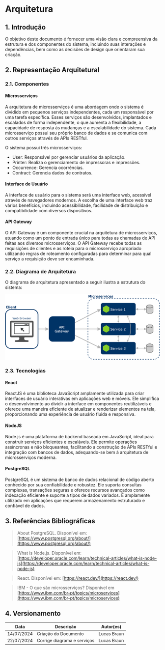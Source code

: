 # Arquitetura

## 1. Introdução

O objetivo deste documento é fornecer uma visão clara e compreensiva da estrutura e dos componentes do sistema, incluindo suas interações e dependências, bem como as decisões de design que orientaram sua criação.

## 2. Representação Arquitetural

### 2.1. Componentes

#### Microsserviços

A arquitetura de microsserviços é uma abordagem onde o sistema é dividido em pequenos serviços independentes, cada um responsável por uma tarefa específica. Esses serviços são desenvolvidos, implantados e escalados de forma independente, o que aumenta a flexibilidade, a capacidade de resposta às mudanças e a escalabilidade do sistema. Cada microsserviço possui seu próprio banco de dados e se comunica com outros serviços através de APIs RESTful.

O sistema possui três microsserviços:

- User: Responsável por gerenciar usuários da aplicação.
- Printer: Realiza o gerenciamento de impressoras e impressões.
- Occurrence: Gerencia ocorrências.
- Contract: Gerencia dados de contratos.

#### Interface de Usuário

A interface de usuário para o sistema será uma interface web, acessível através de navegadores modernos. A escolha de uma interface web traz vários benefícios, incluindo acessibilidade, facilidade de distribuição e compatibilidade com diversos dispositivos.

#### API Gateway

O API Gateway é um componente crucial na arquitetura de microsserviços, atuando como um ponto de entrada único para todas as chamadas de API feitas aos diversos microsserviços. O API Gateway recebe todas as requisições de clientes e as roteia para o microsserviço apropriado utilizando regras de roteamento configuradas para determinar para qual serviço a requisição deve ser encaminhada.

### 2.2. Diagrama de Arquitetura

O diagrama de arquitetura apresentado a seguir ilustra a estrutura do sistema:

![Diagram de Arquitetura](../assets/diagramas/arquitetura.png)

### 2.3. Tecnologias

#### React

ReactJS é uma biblioteca JavaScript amplamente utilizada para criar interfaces de usuário interativas em aplicações web e móveis. Ele simplifica o desenvolvimento ao dividir a interface em componentes reutilizáveis e oferece uma maneira eficiente de atualizar e renderizar elementos na tela, proporcionando uma experiência de usuário fluida e responsiva.

#### NodeJS

Node.js é uma plataforma de backend baseada em JavaScript, ideal para construir serviços eficientes e escaláveis. Ele permite operações assíncronas e não bloqueantes, facilitando a construção de APIs RESTful e integração com bancos de dados, adequando-se bem à arquitetura de microsserviços moderna.

#### PostgreSQL

PostgreSQL é um sistema de banco de dados relacional de código aberto conhecido por sua confiabilidade e robustez. Ele suporta consultas complexas, transações seguras e oferece recursos avançados como indexação eficiente e suporte a tipos de dados variados. É amplamente utilizado em aplicações que requerem armazenamento estruturado e confiável de dados.

## 3. Referências Bibliográficas

> About PostgreSQL. Disponível em: [https://www.postgresql.org/about/](https://www.postgresql.org/about/)

> What is Node.js. Disponível em: [https://developer.oracle.com/learn/technical-articles/what-is-node-js](https://developer.oracle.com/learn/technical-articles/what-is-node-js)

> React. Disponível em: [https://react.dev/](https://react.dev/)

> IBM - O que são microsserviços? Disponível em [https://www.ibm.com/br-pt/topics/microservices](https://www.ibm.com/br-pt/topics/microservices)

## 4. Versionamento


|**Data**|**Descrição**|**Autor(es)**|
|:-:|---|---|
| 14/07/2024 | Criação do Documento | Lucas Braun |
| 22/07/2024 | Corrige diagrama e serviços | Lucas Braun |
